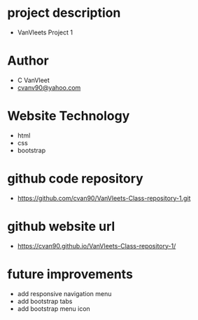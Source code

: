 # project description 
- VanVleets Project 1
# Author
- C VanVleet
- cvanv90@yahoo.com
# Website Technology 
- html 
- css 
- bootstrap 
# github code repository
- https://github.com/cvan90/VanVleets-Class-repository-1.git
# github website url 
- https://cvan90.github.io/VanVleets-Class-repository-1/
# future improvements 
- add responsive navigation menu 
- add bootstrap tabs 
- add bootstrap menu icon
